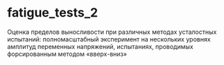 # fatigue_tests_2

Оценка пределов выносливости при различных методах усталостных испытаний: полномасштабный эксперимент на нескольких уровнях амплитуд переменных напряжений, испытаниях, проводимых форсированным методом «вверх-вниз»
